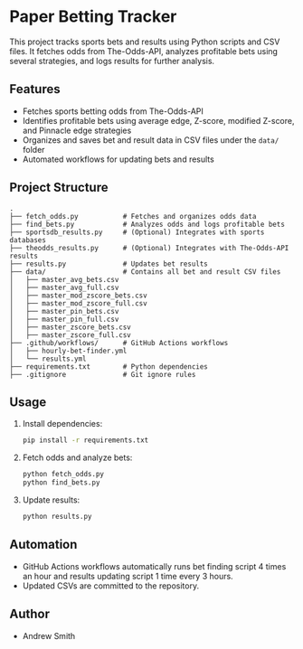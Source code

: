# Paper Betting Tracker

This project tracks sports bets and results using Python scripts and CSV files. It fetches odds from The-Odds-API, analyzes profitable bets using several strategies, and logs results for further analysis.

## Features
- Fetches sports betting odds from The-Odds-API
- Identifies profitable bets using average edge, Z-score, modified Z-score, and Pinnacle edge strategies
- Organizes and saves bet and result data in CSV files under the `data/` folder
- Automated workflows for updating bets and results

## Project Structure
```
.
├── fetch_odds.py           # Fetches and organizes odds data
├── find_bets.py            # Analyzes odds and logs profitable bets
├── sportsdb_results.py     # (Optional) Integrates with sports databases
├── theodds_results.py      # (Optional) Integrates with The-Odds-API results
├── results.py              # Updates bet results
├── data/                   # Contains all bet and result CSV files
│   ├── master_avg_bets.csv
│   ├── master_avg_full.csv
│   ├── master_mod_zscore_bets.csv
│   ├── master_mod_zscore_full.csv
│   ├── master_pin_bets.csv
│   ├── master_pin_full.csv
│   ├── master_zscore_bets.csv
│   ├── master_zscore_full.csv
├── .github/workflows/      # GitHub Actions workflows
│   ├── hourly-bet-finder.yml
│   └── results.yml
├── requirements.txt        # Python dependencies
├── .gitignore              # Git ignore rules
```

## Usage
1. Install dependencies:
   ```bash
   pip install -r requirements.txt
   ```
2. Fetch odds and analyze bets:
   ```bash
   python fetch_odds.py
   python find_bets.py
   ```
3. Update results:
   ```bash
   python results.py
   ```

## Automation
- GitHub Actions workflows automatically runs bet finding script 4 times an hour and results updating script 1 time every 3 hours.
- Updated CSVs are committed to the repository.

## Author
- Andrew Smith
